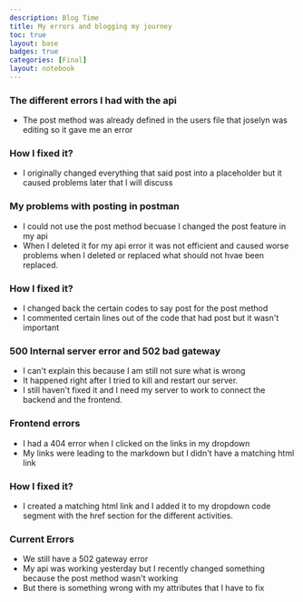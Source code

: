 ```yaml
---
description: Blog Time
title: My errors and blogging my journey
toc: true 
layout: base
badges: true
categories: [Final]
layout: notebook
---
```


### The different errors I had with the api

- The post method was already defined in the users file that joselyn was editing so it gave me an error

### How I fixed it?

- I originally changed everything that said post into a placeholder but it caused problems later that I will discuss

### My problems with posting in postman

- I could not use the post method becuase I changed the post feature in my api
- When I deleted it for my api error it was not efficient and caused worse problems when I deleted or replaced what should not hvae been replaced.

### How I fixed it?

- I changed back the certain codes to say post for the post method
- I commented certain lines out of the code that had post but it wasn't important

### 500 Internal server error and 502 bad gateway

- I can't explain this because I am still not sure what is wrong
- It happened right after I tried to kill and restart our server.
- I still haven't fixed it and I need my server to work to connect the backend and the frontend.

### Frontend errors

- I had a 404 error when I clicked on the links in my dropdown
- My links were leading to the markdown but I didn't have a matching html link

### How I fixed it?

- I created a matching html link and I added it to my dropdown code segment with the href section for the different activities.

### Current Errors

- We still have a 502 gateway error
- My api was working yesterday but I recently changed something because the post method wasn't working
- But there is something wrong with my attributes that I have to fix
